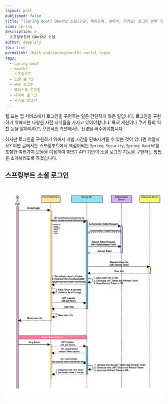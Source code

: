 ```yaml
---
layout: post
published: false
title: "[Spring Boot] OAuth2 소셜(구글, 페이스북, 네이버, 카카오) 로그인 완벽 가이드"
icon: spring
description: >
  스프링부트와 OAuth2 소셜
author: deeplify
toc: true
permalink: /back-end/spring/oauth2-social-login
tags: 
  - spring boot
  - oauth2
  - 스프링부트
  - 소셜 로그인
  - 구글 로그인
  - 페이스북 로그인
  - 네이버 로그인
  - 카카오 로그인
---
```


웹 또는 앱 서비스에서 로그인을 구현하는 일은 간단하지 않은 일입니다. 로그인을 구현하기 위해서는 다양한 사전 지식들을 가지고 있어야합니다. 특히 세션이나 쿠키 등의 역할 등을 알아야하고, 보안적인 측면에서도 신경을 써주어야합니다.

하지만 로그인을 구현하기 위헤서 개발 시간을 단축시켜줄 수 있는 것이 있다면 어떨까요? 이번 글에서는 스프링부트에서 핵심이되는 `Spring Security`, `Spring Oauth2`를 포함한 여러가지 모듈을 이용하여 REST API 기반의 소셜 로그인 기능을 구현하는 방법을 소개해리도록 하겠습니다.

## 스프링부트 소셜 로그인


![spring social diagram](/assets/images/springboot-oauth.jpg)